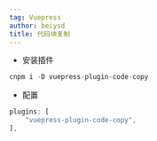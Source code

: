 ```yaml
---
tag: Vuepress
author: beiysd
title: 代码块复制
---
```


- 安装插件

```js
cnpm i -D vuepress-plugin-code-copy
```

- 配置

```js
plugins: [
    "vuepress-plugin-code-copy",
],
```
